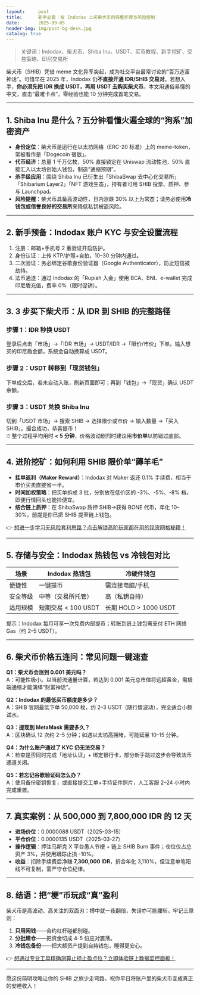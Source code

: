 ```yaml
---
layout:     post
title:      新手必看：在 Indodax 上买柴犬币的完整步骤与风险控制
date:       2025-09-05
header-img: img/post-bg-desk.jpg
catalog: true
---
```


> 关键词：Indodax、柴犬币、Shiba Inu、USDT、买币教程、新手挖矿、交易策略、印尼交易所  

柴犬币（SHIB）凭借 meme 文化异军突起，成为社交平台最常讨论的“百万造富神话”。可惜早在 2025 年，Indodax 仍**不直接开通 IDR/SHIB 交易对**。若想入手，**你必须先把 IDR 换成 USDT，再用 USDT 去购买柴犬币**。本文用通俗易懂的中文，直击“最难卡点”，零经验也能 10 分钟完成首笔交易。

---

## 1. Shiba Inu 是什么？五分钟看懂火遍全球的“狗系”加密资产

- **身份定位**：柴犬币是运行在以太坊网络（ERC-20 标准）上的 meme-token，常被看作是「Dogecoin 宿敌」。  
- **代币经济**：总量 1 千万亿枚，50% 直接锁定在 Uniswap 流动性池，50% 直接汇入以太坊创始人钱包，制造“通缩预期”。  
- **杀手级应用**：围绕 Shiba Inu 已衍生出「ShibaSwap 去中心化交易所」「Shibarium Layer2」「NFT 游戏生态」，持有者可用 SHIB 投票、质押、参与 Launchpad。  
- **风险提醒**：柴犬币具备高波动性，日内涨跌 30% 以上为常态；请务必使用**冷钱包或信誉良好的交易所**来降低私钥被盗风险。

---

## 2. 新手预备：Indodax 账户 KYC 与安全设置流程

1. 注册：邮箱+手机号 2 重验证开启防护。
2. 身份认证：上传 KTP/护照+自拍，10–30 分钟内通过。
3. 二次验证：务必绑定谷歌身份验证器（Google Authenticator），防止短信被劫持。
4. 法币通道：通过 Indodax 的「Rupiah 入金」使用 BCA、BNI、e-wallet 完成印尼盾充值，费率 0%（限时促销）。

---

## 3. 3 步买下柴犬币：从 IDR 到 SHIB 的完整路径

### 步骤 1：IDR 秒换 USDT  
登录后点击「市场」→「IDR 市场」→ USDT/IDR →「限价/市价」下单。输入想买的印尼盾金额，系统会自动换算成 USDT。

### 步骤 2：USDT 转移到「现货钱包」  
下单成交后，若未自动入账，刷新页面即可；再到「钱包」→「现货」确认 USDT 余额。

### 步骤 3：USDT 兑换 Shiba Inu  
切到「USDT 市场」→ 搜索 SHIB → 选择限价或市价 → 输入数量 →「买入 SHIB」。撮合成功，恭喜提币！  
⏱ 整个过程平均用时 **< 5 分钟**，价格波动剧烈时建议用**市价单**以防错过底部。

---

## 4. 进阶挖矿：如何利用 SHIB 限价单“薅羊毛”

- **挂单返利（Maker Reward）**：Indodax 对 Maker 返还 0.1% 手续费，相当于市价买卖直接省一半。  
- **时间加权策略**：把买单拆成 3 批，分别放在低价区的 -3%、-5%、-8% 档，即便行情回头也能捡便宜。  
- **结合链上质押**：在 ShibaSwap 质押 SHIB→获得 BONE 代币，年化 10–30%，前提是你已把 SHIB 提至链上钱包。

👉 [想进一步学习无风险套利思路？点击解锁高阶玩家都在用的现货网格秘籍！](https://okxdog.com/)

---

## 5. 存储与安全：Indodax 热钱包 vs 冷钱包对比

| 场景 | Indodax 热钱包 | 冷硬件钱包 |
|---|---|---|
| 便捷性 | 一键提币 | 需连接电脑/手机 |
| 安全等级 | 中等（交易所托管） | 高（私钥自持） |
| 适用规模 | 短期交易 < 100 USDT | 长期 HOLD > 1000 USDT |

提示：Indodax 每月可享一次免费内部提币；转账到链上钱包需支付 ETH 网络 Gas（约 2–5 USDT）。

---

## 6. 柴犬币价格五连问：常见问题一键速查

**Q1：柴犬币会涨到 0.001 美元吗？**  
A：可能性极小。以当前流通量计算，若达到 0.001 美元总市值将远超黄金，需极端通缩才能演绎“财富神话”。

**Q2：Indodax 的最低买币额度是多少？**  
A：SHIB 官网最低下单 50,000 枚，约 2–3 USDT（随行情波动），完全适合小额试水。

**Q3：提现到 MetaMask 需要多久？**  
A：区块确认 12 次约 2–5 分钟；如遇以太坊高拥堵，可能延至 10–15 分钟。

**Q4：为什么账户通过了 KYC 仍无法交易？**  
A：检查是否同时完成「地址认证」+ 绑定银行卡，部分新手跳过这步会导致法币通道关闭。

**Q5：若忘记谷歌验证码怎么办？**  
A：使用备份密钥恢复，或直接提交工单+手持证件照片，人工客服 2–24 小时内完成重置。

---

## 7. 真实案例：从 500,000 到 7,800,000 IDR 的 12 天

- **进场价位**：0.0000088 USDT（2025-03-15）  
- **平仓价位**：0.0000135 USDT（2025-03-27）  
- **操作逻辑**：押注马斯克 X 平台愚人节梗 + 链上 SHIB Burn 事件；仓位仅占总资产 3%，并使用跟踪止损 -10%。  
- **收益**：扣除手续费后净赚 **7,300,000 IDR**，折合年化 3,110%，但注意单笔阳线不可复制，需严守仓位纪律。

---

## 8. 结语：把“梗”币玩成“真”盈利

柴犬币是高波动、高关注的双面刃：搏中就一夜翻倍，失误亦可能腰斩。牢记三原则：  
1. **只用闲钱**——合约杠杆碰都别碰。  
2. **分批建仓**——把资金切成 4-5 份应对震荡。  
3. **冷钱包备份**——把大额资产提到自持钱包，睡得更安心。

👉 [想通过专业工具精确测算止损止盈点位？立即体验链上数据监控面板！](https://okxdog.com/)

---

愿这份简明攻略让你的 SHIB 之旅少走弯路，祝你早日将账户里的柴犬币变成真正的安睡收入！